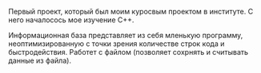 Первый проект, который был моим куросвым проектом в институте. С него началосось мое изучение C++.

Информационная база представляет из себя мленькую программу, неоптимизированную с точки зрения количестве строк кода и быстродействия. Работет с файлом (позволяет сохрнять и считывать данные из файла).
